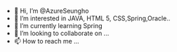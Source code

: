 - 👋 Hi, I’m @AzureSeungho
- 👀 I’m interested in JAVA, HTML 5, CSS,Spring,Oracle..
- 🌱 I’m currently learning Spring
- 💞️ I’m looking to collaborate on ...
- 📫 How to reach me ...

<!---
AzureSeungho/AzureSeungho is a ✨ special ✨ repository because its `README.md` (this file) appears on your GitHub profile.
You can click the Preview link to take a look at your changes.
--->
